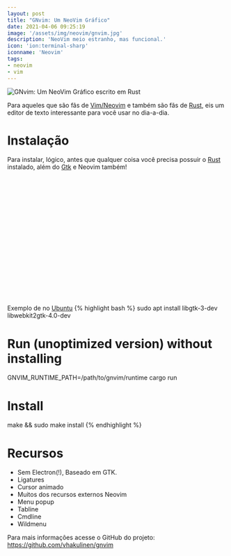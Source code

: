 ```yaml
---
layout: post
title: "GNvim: Um NeoVim Gráfico"
date: 2021-04-06 09:25:19
image: '/assets/img/neovim/gnvim.jpg'
description: 'NeoVim meio estranho, mas funcional.'
icon: 'ion:terminal-sharp'
iconname: 'Neovim'
tags:
- neovim
- vim
---
```


![GNvim: Um NeoVim Gráfico escrito em Rust](/assets/img/neovim/gnvim.jpg)

Para aqueles que são fãs de [Vim/Neovim](https://terminalroot.com.br/vim) e também são fãs de [Rust](https://terminalroot.com.br/tags#rust), eis um editor de texto interessante para você usar no dia-a-dia.

# Instalação
Para instalar, lógico, antes que qualquer coisa você precisa possuir o [Rust](https://rustup.rs/) instalado, além do [Gtk](https://terminalroot.com.br/tags#gtkmm) e Neovim também!

<!-- QUADRADO -->
<script async src="//pagead2.googlesyndication.com/pagead/js/adsbygoogle.js"></script>
<ins class="adsbygoogle"
style="display:inline-block;width:336px;height:280px"
data-ad-client="ca-pub-2838251107855362"
data-ad-slot="5351066970"></ins>
<script>
(adsbygoogle = window.adsbygoogle || []).push({});
</script>

Exemplo de no [Ubuntu](https://cse.google.com.br/cse/publicurl?cx=004473188612396442360:qs2ekmnkweq&q=ubuntu)
{% highlight bash %}
sudo apt install libgtk-3-dev libwebkit2gtk-4.0-dev
# Run (unoptimized version) without installing
GNVIM_RUNTIME_PATH=/path/to/gnvim/runtime cargo run
# Install
make && sudo make install
{% endhighlight %}

# Recursos
+ Sem Electron(!), Baseado em GTK.
+ Ligatures
+ Cursor animado
+ Muitos dos recursos externos Neovim
+ Menu popup
+ Tabline
+ Cmdline
+ Wildmenu

Para mais informações acesse o GitHub do projeto: <https://github.com/vhakulinen/gnvim>

<!-- RETANGULO LARGO 2 -->
<script async src="//pagead2.googlesyndication.com/pagead/js/adsbygoogle.js"></script>
<ins class="adsbygoogle"
style="display:block; text-align:center;"
data-ad-layout="in-article"
data-ad-format="fluid"
data-ad-client="ca-pub-2838251107855362"
data-ad-slot="8549252987"></ins>
<script>
(adsbygoogle = window.adsbygoogle || []).push({});
</script>


